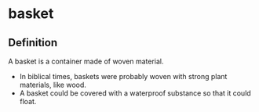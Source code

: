 # basket

## Definition

A basket is a container made of woven material.

* In biblical times, baskets were probably woven with strong plant materials, like wood.
* A basket could be covered with a waterproof substance so that it could float.